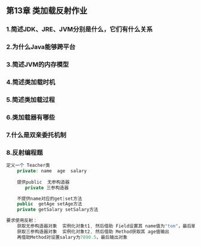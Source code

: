 ## 第13章 类加载反射作业

### 1.简述JDK、JRE、JVM分别是什么，它们有什么关系



### 2.为什么Java能够跨平台



### 3.简述JVM的内存模型



### 4.简述类加载时机



### 5.简述类加载过程



### 6.类加载器有哪些



### 7.什么是双亲委托机制



### 8.反射编程题

```java
定义一个 Teacher类
	private: name  age  salary
       
	提供public  无参构造器
	   private 三参构造器

    不提供name对应的get|set方法
	public  getAge setAge方法
    private getSalary setSalary方法    

要求使用反射：
	获取无参构造器对象  实例化对象t1, 然后借助 Field设置其 name值为"tom"，最后输出对象
	获取三参构造器对象  实例化对象t2, 然后借助 Method获取其 age值输出
    再借助Method对设置salary为7890.5，最后输出对象
```







